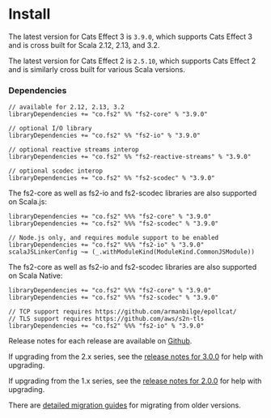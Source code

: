 # Install

The latest version for Cats Effect 3 is `3.9.0`, which supports Cats Effect 3 and is cross built for Scala 2.12, 2.13, and 3.2.

The latest version for Cats Effect 2 is `2.5.10`, which supports Cats Effect 2 and is similarly cross built for various Scala versions.

### Dependencies <!-- {docsify-ignore} -->

```
// available for 2.12, 2.13, 3.2
libraryDependencies += "co.fs2" %% "fs2-core" % "3.9.0"

// optional I/O library
libraryDependencies += "co.fs2" %% "fs2-io" % "3.9.0"

// optional reactive streams interop
libraryDependencies += "co.fs2" %% "fs2-reactive-streams" % "3.9.0"

// optional scodec interop
libraryDependencies += "co.fs2" %% "fs2-scodec" % "3.9.0"
```

The fs2-core as well as fs2-io and fs2-scodec libraries are also supported on Scala.js:

```
libraryDependencies += "co.fs2" %%% "fs2-core" % "3.9.0"
libraryDependencies += "co.fs2" %%% "fs2-scodec" % "3.9.0"

// Node.js only, and requires module support to be enabled
libraryDependencies += "co.fs2" %%% "fs2-io" % "3.9.0"
scalaJSLinkerConfig ~= (_.withModuleKind(ModuleKind.CommonJSModule)) 
```

The fs2-core as well as fs2-io and fs2-scodec libraries are also supported on Scala Native:
```
libraryDependencies += "co.fs2" %%% "fs2-core" % "3.9.0"
libraryDependencies += "co.fs2" %%% "fs2-scodec" % "3.9.0"

// TCP support requires https://github.com/armanbilge/epollcat/
// TLS support requires https://github.com/aws/s2n-tls
libraryDependencies += "co.fs2" %%% "fs2-io" % "3.9.0"
```

Release notes for each release are available on [Github](https://github.com/typelevel/fs2/releases/).

If upgrading from the 2.x series, see the [release notes for 3.0.0](https://github.com/typelevel/fs2/releases/tag/v3.0.0) for help with upgrading.

If upgrading from the 1.x series, see the [release notes for 2.0.0](https://github.com/typelevel/fs2/releases/tag/v2.0.0) for help with upgrading.

There are [detailed migration guides](https://github.com/typelevel/fs2/blob/main/docs/) for migrating from older versions.
